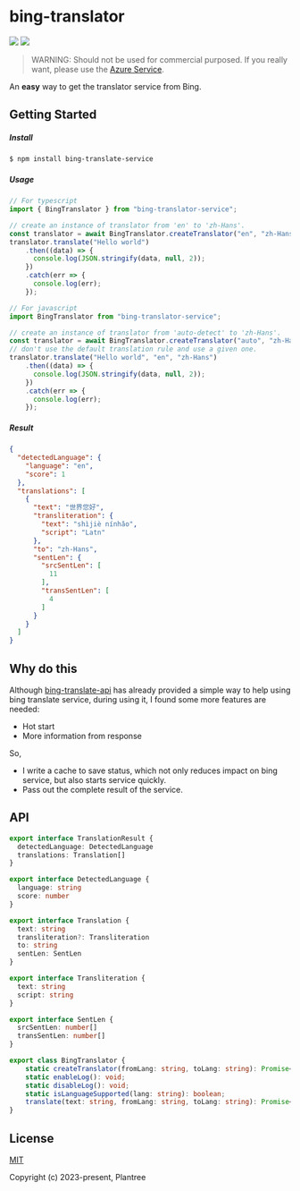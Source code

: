 # bing-translator

<p align="left">
<a href="https://opensource.org/licenses/MIT"><img src="https://img.shields.io/badge/License-MIT-green.svg"></a>
<a href="https://npmcharts.com/compare/bing-translate-service?minimal=true"><img src="https://img.shields.io/npm/dm/bing-translator-service.svg"></a>
</p>

> WARNING: Should not be used for commercial purposed. If you really want, please use the [Azure Service](https://learn.microsoft.com/en-us/azure/cognitive-services/translator/reference/v3-0-languages). 

An **easy** way to get the translator service from Bing.

## Getting Started

##### Install

```bash
$ npm install bing-translate-service
```

##### Usage

```javascript
// For typescript
import { BingTranslator } from "bing-translator-service";

// create an instance of translator from 'en' to 'zh-Hans'. 
const translator = await BingTranslator.createTranslator("en", "zh-Hans");
translator.translate("Hello world")
    .then((data) => {
      console.log(JSON.stringify(data, null, 2));
    })
    .catch(err => {
      console.log(err);
    });

// For javascript
import BingTranslator from "bing-translator-service";

// create an instance of translator from 'auto-detect' to 'zh-Hans'. 
const translator = await BingTranslator.createTranslator("auto", "zh-Hans");
// don't use the default translation rule and use a given one.
translator.translate("Hello world", "en", "zh-Hans")
    .then((data) => {
      console.log(JSON.stringify(data, null, 2));
    })
    .catch(err => {
      console.log(err);
    });
```

##### Result

```json
{
  "detectedLanguage": {
    "language": "en",
    "score": 1
  },
  "translations": [
    {
      "text": "世界您好",
      "transliteration": {
        "text": "shìjiè nínhǎo",
        "script": "Latn"
      },
      "to": "zh-Hans",
      "sentLen": {
        "srcSentLen": [
          11
        ],
        "transSentLen": [
          4
        ]
      }
    }
  ]
}
```

## Why do this

Although [bing-translate-api](https://github.com/plainheart/bing-translate-api/tree/master) has already provided a simple way to help using bing translate service, during using it, I found some more features are needed:

- Hot start
- More information from response

So,

- I write a cache to save status, which not only reduces impact on bing service, but also starts service quickly.
- Pass out the complete result of the service.

## API

```typescript
export interface TranslationResult {
  detectedLanguage: DetectedLanguage
  translations: Translation[]
}

export interface DetectedLanguage {
  language: string
  score: number
}

export interface Translation {
  text: string
  transliteration?: Transliteration
  to: string
  sentLen: SentLen
}

export interface Transliteration {
  text: string
  script: string
}

export interface SentLen {
  srcSentLen: number[]
  transSentLen: number[]
}

export class BingTranslator {
    static createTranslator(fromLang: string, toLang: string): Promise<BingTranslator>;
    static enableLog(): void;
    static disableLog(): void;
    static isLanguageSupported(lang: string): boolean;
    translate(text: string, fromLang: string, toLang: string): Promise<TranslationResult>;
}
```

## License 

[MIT](https://opensource.org/license/mit/)

Copyright (c) 2023-present, Plantree
